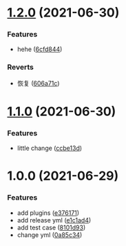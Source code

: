 # [1.2.0](https://github.com/CodeLittlePrince/npm-pack-manage-semantic-release/compare/v1.1.0...v1.2.0) (2021-06-30)


### Features

* hehe ([6cfd844](https://github.com/CodeLittlePrince/npm-pack-manage-semantic-release/commit/6cfd84427d76a61600128decdf019c80471c780e))


### Reverts

* 恢复 ([606a71c](https://github.com/CodeLittlePrince/npm-pack-manage-semantic-release/commit/606a71cdb70fcba57a4f5bcac33a7e7f9ed161d3))

# [1.1.0](https://github.com/CodeLittlePrince/npm-pack-manage-semantic-release/compare/v1.0.0...v1.1.0) (2021-06-30)


### Features

* little change ([ccbe13d](https://github.com/CodeLittlePrince/npm-pack-manage-semantic-release/commit/ccbe13d573041b6e604ef732b11daf338f6735dc))

# 1.0.0 (2021-06-29)


### Features

* add plugins ([e376171](https://github.com/CodeLittlePrince/npm-pack-manage-semantic-release/commit/e376171ff379b863550c826c1581d3f0f05708b6))
* add release yml ([e1c1ad4](https://github.com/CodeLittlePrince/npm-pack-manage-semantic-release/commit/e1c1ad453c09f9c6aed910baf9cdeaa0d8ea768f))
* add test case ([8101d93](https://github.com/CodeLittlePrince/npm-pack-manage-semantic-release/commit/8101d938e81c94df1cfe538a304a9bf9146e3ef0))
* change yml ([0a85c34](https://github.com/CodeLittlePrince/npm-pack-manage-semantic-release/commit/0a85c347b459230909ab6b59e911adcb740864dd))
